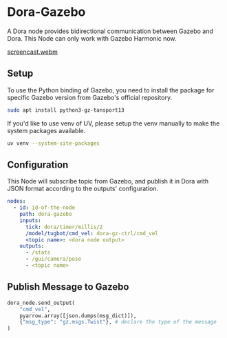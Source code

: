 # Dora-Gazebo
A Dora node provides bidirectional communication between Gazebo and Dora.
This Node can only work with Gazebo Harmonic now.

[screencast.webm](https://github.com/user-attachments/assets/d4bf0195-f543-45be-baf5-338701c8e307)

## Setup
To use the Python binding of Gazebo, you need to install the package for specific Gazebo version from Gazebo's official repository.
```bash
sudo apt install python3-gz-tansport13
```

If you'd like to use venv of UV, please setup the venv manually to make the system packages available.
```bash
uv venv --system-site-packages
```

## Configuration
This Node will subscribe topic from Gazebo, and publish it in Dora with JSON format according to the outputs' configuration.
```yaml
nodes:
  - id: id-of-the-node
    path: dora-gazebo
    inputs:
      tick: dora/timer/millis/2
      /model/tugbot/cmd_vel: dora-gz-ctrl/cmd_vel
      <topic name>: <dora node output>
    outputs:
      - /stats
      - /gui/camera/pose
      - <topic name>
```

## Publish Message to Gazebo
```python
dora_node.send_output(
    "cmd_vel",
    pyarrow.array([json.dumps(msg_dict)]),
    {"msg_type": "gz.msgs.Twist"}, # declare the type of the message
)
```

